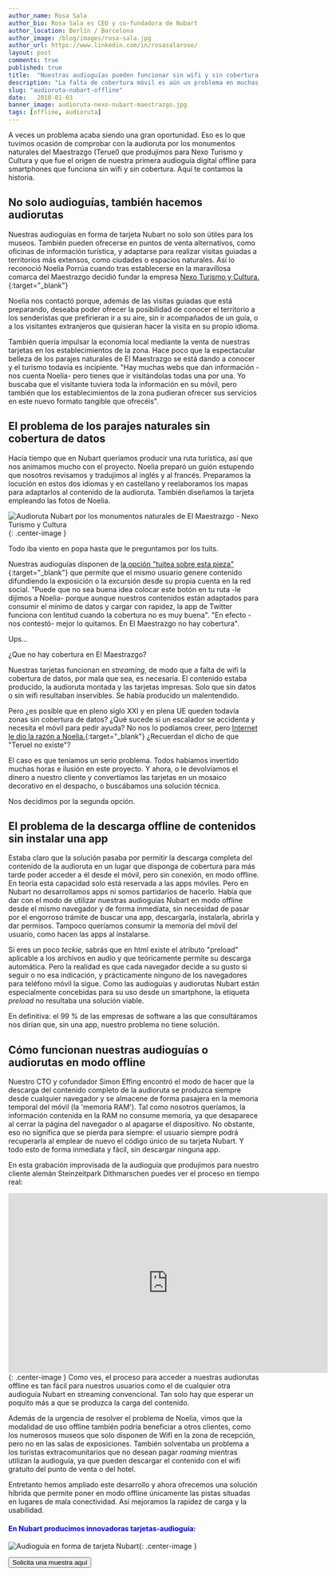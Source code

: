 ```yaml
---
author_name: Rosa Sala
author_bio: Rosa Sala es CEO y co-fundadora de Nubart
author_location: Berlín / Barcelona
author_image: /blog/images/rosa-sala.jpg
author_url: https://www.linkedin.com/in/rosasalarose/
layout: post
comments: true
published: true
title:  "Nuestras audioguías pueden funcionar sin wifi y sin cobertura de datos"
description: "La falta de cobertura móvil es aún un problema en muchas áreas rurales. Por eso hemos desarrollado un modo offline para nuestras tarjetas-audioguía."
slug: "audioruta-nubart-offline"
date:   2018-01-03
banner_image: audioruta-nexo-nubart-maestrazgo.jpg
tags: [offline, audioruta]
---
```


A veces un problema acaba siendo una gran oportunidad. Eso es lo que tuvimos ocasión de comprobar con la audioruta por los monumentos naturales del Maestrazgo (Teruel) que produjimos para Nexo Turismo y Cultura y que fue el origen de nuestra primera audioguía digital offline para smartphones que funciona sin wifi y sin cobertura. Aquí te contamos la historia. 

<!--more-->

## No solo audioguías, también hacemos audiorutas

Nuestras audioguías en forma de tarjeta Nubart no solo son útiles para los museos. También pueden ofrecerse en puntos de venta alternativos, como oficinas de información turística, y adaptarse para realizar visitas guiadas a territorios más extensos, como ciudades o espacios naturales. Así lo reconoció Noelia Porrúa cuando tras establecerse en la maravillosa comarca del Maestrazgo decidió fundar la empresa [Nexo Turismo y Cultura.](https://www.nexoturismocultura.com/){:target="_blank"}

Noelia nos contactó porque, además de las visitas guiadas que está preparando, deseaba poder ofrecer la posibilidad de conocer el territorio a los senderistas que prefirieran ir a su aire, sin ir acompañados de un guía, o a los visitantes extranjeros que quisieran hacer la visita en su propio idioma. 

También quería impulsar la economía local mediante la venta de nuestras tarjetas en los establecimientos de la zona. Hace poco que la espectacular belleza de los parajes naturales de El Maestrazgo se está dando a conocer y el turismo todavía es incipiente. "Hay muchas webs que dan información -nos cuenta Noelia- pero tienes que ir visitándolas todas una por una. Yo buscaba que el visitante tuviera toda la información en su móvil, pero también que los establecimientos de la zona pudieran ofrecer sus servicios en este nuevo formato tangible que ofrecéis". 

## El problema de los parajes naturales sin cobertura de datos

Hacía tiempo que en Nubart queríamos producir una ruta turística, así que nos animamos mucho con el proyecto. Noelia preparó un guión estupendo que nosotros revisamos y tradujimos al inglés y al francés. Preparamos la locución en estos dos idiomas y en castellano y reelaboramos los mapas para adaptarlos al contenido de la audioruta. También diseñamos la tarjeta empleando las fotos de Noelia. 

![Audioruta Nubart por los monumentos naturales de El Maestrazgo - Nexo Turismo y Cultura]({{site.baseurl}}/images/posts/audioruta-nexo-nubart-maestrazgo.jpg){: .center-image }

Todo iba viento en popa hasta que le preguntamos por los tuits.

Nuestras audioguías disponen de [la opción "tuitea sobre esta pieza"](/blog/2016/12/12/difusion-visitantes-twitter-audioguia-nubart/){:target="_blank"} que permite que el mismo usuario genere contenido difundiendo la exposición o la excursión desde su propia cuenta en la red social. "Puede que no sea buena idea colocar este botón en tu ruta -le dijimos a Noelia- porque aunque nuestros contenidos están adaptados para consumir el mínimo de datos y cargar con rapidez, la app de Twitter funciona con lentitud cuando la cobertura no es muy buena". "En efecto -nos contestó- mejor lo quitamos. En El Maestrazgo no hay cobertura".

Ups... 

¿Que no hay cobertura en El Maestrazgo? 

Nuestras tarjetas funcionan en *streaming*, de modo que a falta de wifi la cobertura de datos, por mala que sea, es necesaria. El contenido estaba producido, la audioruta montada y las tarjetas impresas. Solo que sin datos o sin wifi resultaban inservibles. Se había producido un malentendido. 

Pero ¿es posible que en pleno siglo XXI y en plena UE queden todavía zonas sin cobertura de datos? ¿Qué sucede si un escalador se accidenta y necesita el móvil para pedir ayuda? No nos lo podíamos creer, pero [Internet le dio la razón a Noelia.](https://www.lacomarca.net/dga-atendera-las-quejas-por-la-falta-de-cobertura-en-el-maestrazgo/){:target="_blank"}  ¿Recuerdan el dicho de que "Teruel no existe"? 

El caso es que teníamos un serio problema. Todos habíamos invertido muchas horas e ilusión en este proyecto. Y ahora, o le devolvíamos el dinero a nuestro cliente y convertíamos las tarjetas en un mosaico decorativo en el despacho, o buscábamos una solución técnica. 

Nos decidimos por la segunda opción.

## El problema de la descarga offline de contenidos sin instalar una app

Estaba claro que la solución pasaba por permitir la descarga completa del contenido de la audioruta en un lugar que disponga de cobertura para más tarde poder acceder a él desde el móvil, pero sin conexión, en modo offline. En teoría esta capacidad solo está reservada a las apps móviles. Pero en Nubart no desarrollamos apps ni somos partidarios de hacerlo. Había que dar con el modo de utilizar nuestras audioguías Nubart en modo offline desde el mismo navegador y de forma inmediata, sin necesidad de pasar por el engorroso trámite de buscar una app, descargarla, instalarla, abrirla y dar permisos. Tampoco queríamos consumir la memoria del móvil del usuario, como hacen las apps al instalarse. 

Si eres un poco *teckie*, sabrás que en html existe el atributo "preload" aplicable a los archivos en audio y que teóricamente permite su descarga automática. Pero la realidad es que cada navegador decide a su gusto si seguir o no esa indicación, y prácticamente ninguno de los navegadores para teléfono móvil la sigue. Como las audioguías y audiorutas Nubart están especialmente concebidas para su uso desde un smartphone, la etiqueta *preload* no resultaba una solución viable. 

En definitiva: el 99 % de las empresas de software a las que consultáramos nos dirían que, sin una app, nuestro problema no tiene solución.

## Cómo funcionan nuestras audioguías o audiorutas en modo offline

Nuestro CTO y cofundador Simon Effing encontró el modo de hacer que la descarga del contenido completo de la audioruta se produzca siempre desde cualquier navegador y se almacene de forma pasajera en la memoria temporal del móvil (la 'memoria RAM'). Tal como nosotros queríamos, la información contenida en la RAM no consume memoria, ya que desaparece al cerrar la página del navegador o al apagarse el dispositivo. No obstante, eso no significa que se pierda para siempre: el usuario siempre podrá recuperarla al emplear de nuevo el código único de su tarjeta Nubart. Y todo esto de forma inmediata y fácil, sin descargar ninguna app. 

En esta grabación improvisada de la audioguía que produjimos para nuestro cliente alemán Steinzeitpark Dithmarschen puedes ver el proceso en tiempo real:
<iframe src="https://player.vimeo.com/video/282904192" width="640" height="360" frameborder="0" allowfullscreen></iframe>{: .center-image }
Como ves, el proceso para acceder a nuestras audiorutas offline es tan fácil para nuestros usuarios como el de cualquier otra audioguía Nubart en streaming convencional. Tan solo hay que esperar un poquito más a que se produzca la carga del contenido.

Además de la urgencia de resolver el problema de Noelia, vimos que la modalidad de uso offline también podría beneficiar a otros clientes, como los numerosos museos que solo disponen de Wifi en la zona de recepción, pero no en las salas de exposiciones. También solventaba un problema a los turistas extracomunitarios que no desean pagar *roaming* mientras utilizan la audioguía, ya que pueden descargar el contenido con el wifi gratuito del punto de venta o del hotel.

Entretanto hemos ampliado este desarrollo y ahora ofrecemos una solución híbrida que permite poner en modo offline únicamente las pistas situadas en lugares de mala conectividad. Así mejoramos la rapidez de carga y la usabilidad. 


#### <font color="blue">En Nubart producimos innovadoras tarjetas-audioguía:</font>

![Audioguía en forma de tarjeta Nubart]({{site.baseurl}}/images/posts/mosaico-proceso-min.jpg){: .center-image }

<form action="../../../../../es">
    <input type="submit" value="Solicita una muestra aquí" />
</form>